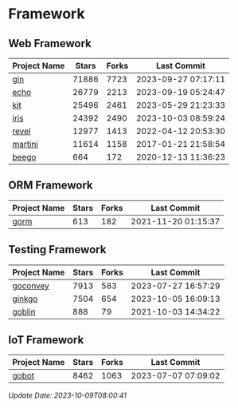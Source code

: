 # Framework

## Web Framework
| Project Name | Stars | Forks | Last Commit |
| ------------ | ----- | ----- | ----------- |
| [gin](https://github.com/gin-gonic/gin) | 71886 | 7723 | 2023-09-27 07:17:11 |
| [echo](https://github.com/labstack/echo) | 26779 | 2213 | 2023-09-19 05:24:47 |
| [kit](https://github.com/go-kit/kit) | 25496 | 2461 | 2023-05-29 21:23:33 |
| [iris](https://github.com/kataras/iris) | 24392 | 2490 | 2023-10-03 08:59:24 |
| [revel](https://github.com/revel/revel) | 12977 | 1413 | 2022-04-12 20:53:30 |
| [martini](https://github.com/go-martini/martini) | 11614 | 1158 | 2017-01-21 21:58:54 |
| [beego](https://github.com/astaxie/beego) | 664 | 172 | 2020-12-13 11:36:23 |

## ORM Framework
| Project Name | Stars | Forks | Last Commit |
| ------------ | ----- | ----- | ----------- |
| [gorm](https://github.com/jinzhu/gorm) | 613 | 182 | 2021-11-20 01:15:37 |

## Testing Framework
| Project Name | Stars | Forks | Last Commit |
| ------------ | ----- | ----- | ----------- |
| [goconvey](https://github.com/smartystreets/goconvey) | 7913 | 583 | 2023-07-27 16:57:29 |
| [ginkgo](https://github.com/onsi/ginkgo) | 7504 | 654 | 2023-10-05 16:09:13 |
| [goblin](https://github.com/franela/goblin) | 888 | 79 | 2021-10-03 14:34:22 |

## IoT Framework
| Project Name | Stars | Forks | Last Commit |
| ------------ | ----- | ----- | ----------- |
| [gobot](https://github.com/hybridgroup/gobot) | 8462 | 1063 | 2023-07-07 07:09:02 |

*Update Date: 2023-10-09T08:00:41*